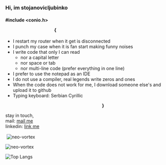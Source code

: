 ### Hi, im stojanovicljubinko
#### #include <conio.h><p><b><strong>&nbsp;&nbsp;&nbsp;&nbsp;&nbsp;&nbsp;&nbsp;&nbsp;&nbsp;&nbsp;&nbsp;&nbsp;&nbsp;&nbsp;&nbsp;&nbsp;&nbsp;&nbsp;&nbsp;&nbsp;&nbsp;&nbsp;&nbsp;&nbsp;&nbsp;&nbsp;&nbsp;&nbsp;&nbsp;&nbsp;&nbsp;&nbsp;&nbsp;&nbsp;&nbsp;&nbsp;&nbsp;&nbsp;&nbsp;&nbsp;&nbsp;&nbsp;&nbsp;&nbsp;&nbsp;&nbsp;{</strong></b></p>

- I restart my router when it get is disconnected
- I punch my case when it is fan start making funny noises
- I write code that only I can read
  - nor a capital letter
  - nor space or tab
  - nor multi-line code (prefer everything in one line)
- I prefer to use the notepad as an IDE
- I do not use a compiler, real legends write zeros and ones
- When the code does not work for me, I download someone else's and upload it to github
- Typing keyboard: Serbian Cyrillic
<p><b><strong>&nbsp;&nbsp;&nbsp;&nbsp;&nbsp;&nbsp;&nbsp;&nbsp;&nbsp;&nbsp;&nbsp;&nbsp;&nbsp;&nbsp;&nbsp;&nbsp;&nbsp;&nbsp;&nbsp;&nbsp;&nbsp;&nbsp;&nbsp;&nbsp;&nbsp;&nbsp;&nbsp;&nbsp;&nbsp;&nbsp;&nbsp;&nbsp;&nbsp;&nbsp;&nbsp;&nbsp;&nbsp;&nbsp;&nbsp;&nbsp;&nbsp;&nbsp;&nbsp;&nbsp;&nbsp;&nbsp;&nbsp;&nbsp;&nbsp;&nbsp;&nbsp;&nbsp;&nbsp;&nbsp;&nbsp;&nbsp;&nbsp;&nbsp;&nbsp;&nbsp;&nbsp;&nbsp;&nbsp;&nbsp;&nbsp;&nbsp;&nbsp;&nbsp;&nbsp;&nbsp;&nbsp;&nbsp;&nbsp;&nbsp;&nbsp;&nbsp;&nbsp;&nbsp;&nbsp;&nbsp;&nbsp;&nbsp;&nbsp;&nbsp;&nbsp;&nbsp;&nbsp;&nbsp;&nbsp;&nbsp;&nbsp;}</strong></b></p>

stay in touch,<br/>
mail:     [mail me](mailto://stojanoviclubinko@outlook.com)<br/>
linkedin: [link me](https://www.linkedin.com/in/ljubinko-stojanović-b3b4b2183/)


<p>&nbsp;<img align="center" src="https://github-readme-stats.vercel.app/api?username=stojanovicljubinko&show_icons=true&locale=en" alt="neo-vortex" /></p>

<p><img align="center" src="https://github-readme-streak-stats.herokuapp.com/?user=stojanovicljubinko" alt="neo-vortex" /></p>

![Top Langs](https://github-readme-stats.vercel.app/api/top-langs/?username=stojanovicljubinko&layout=compact)

